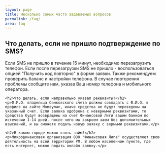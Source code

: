 ```yaml
---
layout: page
title: Несколько самых часто задаваемых вопросов
permalink: /faq/
area: faq
---
```


<div class="faq-text">
	<h2>Что делать, если не пришло подтверждение по SMS?</h2>
	<p>Если SMS не пришло в течение 15 минут, необходимо перезагрузить телефон. Если после перезагрузки SMS не пришло - воспользоваться опцией "Получить код повторно" в форме заявки. Также рекомендуем проверить баланс и настройки телефона. В случае повторения проблемы сообщите нам, указав Ваш номер телефона и мобильного оператора.</p>

	<h2>Что делать, если неправильно указал реквизиты?</h2>
	<p>Ф.И.О. владельца банковского счета должны совпадать с Ф.И.О. в профиле на сайте Moneyman, иначе средства не будут переведены на указанный счет. Если заявка одобрена с неверными реквизитами, то средства будут возвращены на счет Финансовой Лиги вашим банком по истечении 1-14 дней, после чего мы закроем заем без дополнительных взысканий, и вы сможете подать новую заявку с верными реквизитами.</p>

	<h2>В каком городе можно взять займ?</h2>
	<p>Микрофинансовая организация ООО "Финансовая Лига" осуществляет свою деятельность на всей территории РФ. В любом населенном пункте, где есть интернет, можно подать онлайн заявку.</p>
</div>